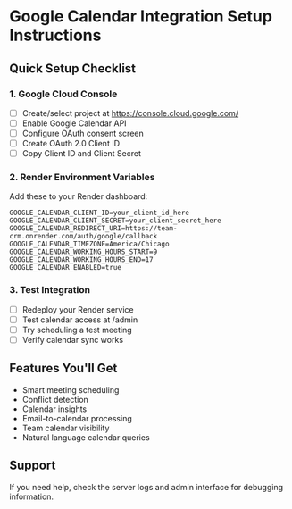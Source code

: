 # Google Calendar Integration Setup Instructions

## Quick Setup Checklist

### 1. Google Cloud Console
- [ ] Create/select project at https://console.cloud.google.com/
- [ ] Enable Google Calendar API
- [ ] Configure OAuth consent screen
- [ ] Create OAuth 2.0 Client ID
- [ ] Copy Client ID and Client Secret

### 2. Render Environment Variables
Add these to your Render dashboard:
```
GOOGLE_CALENDAR_CLIENT_ID=your_client_id_here
GOOGLE_CALENDAR_CLIENT_SECRET=your_client_secret_here
GOOGLE_CALENDAR_REDIRECT_URI=https://team-crm.onrender.com/auth/google/callback
GOOGLE_CALENDAR_TIMEZONE=America/Chicago
GOOGLE_CALENDAR_WORKING_HOURS_START=9
GOOGLE_CALENDAR_WORKING_HOURS_END=17
GOOGLE_CALENDAR_ENABLED=true
```

### 3. Test Integration
- [ ] Redeploy your Render service
- [ ] Test calendar access at /admin
- [ ] Try scheduling a test meeting
- [ ] Verify calendar sync works

## Features You'll Get
- Smart meeting scheduling
- Conflict detection
- Calendar insights
- Email-to-calendar processing
- Team calendar visibility
- Natural language calendar queries

## Support
If you need help, check the server logs and admin interface for debugging information.
